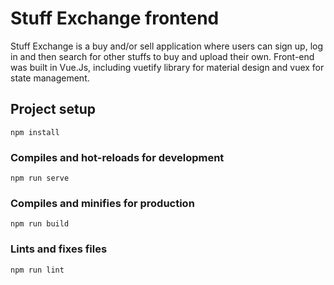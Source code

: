 # Stuff Exchange frontend
Stuff Exchange is a buy and/or sell application where users can sign up, log in and then search for other stuffs to buy and upload their own.
Front-end was built in Vue.Js, including vuetify library for material design and vuex for state management.

## Project setup
```
npm install
```

### Compiles and hot-reloads for development
```
npm run serve
```

### Compiles and minifies for production
```
npm run build
```

### Lints and fixes files
```
npm run lint
```

